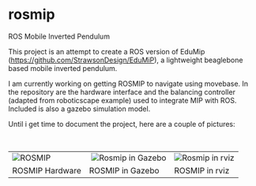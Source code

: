 # rosmip
ROS Mobile Inverted Pendulum

This project is an attempt to create a ROS version of EduMip (https://github.com/StrawsonDesign/EduMiP), a lightweight beaglebone based mobile inverted pendulum.

I am currently working on getting ROSMIP to navigate using movebase. In the repository are the hardware interface and the balancing controller (adapted from roboticscape example) used to integrate MIP with ROS. Included is also a gazebo simulation model.

Until i get time to document the project, here are a couple of pictures:

<table>
  <tr>
  <td>
  <!--<img src="https://lh6.googleusercontent.com/DSEkQQiF0ypbTMQ7l5DrfpPLy2A4iirdhgKhLdmJ5v4Sb4Gr642pNe3WT934QLtm2h1JE3UVCw6S0bl6Y7Dc6QRR661DffLWgbTWvfaUr9jKF8p85dtRxuecCK9L6kRa0AnjA4cJ" alt="ROSMIP">-->
  
  <img src="https://lh3.googleusercontent.com/ojdLWzGg4OlEdW_GGai2b5M78x69r1Jr67Ac8sshQ6FOIVIj39bP5_IDQo6y7e8oJ4V0nF7Z_EXtg81voRG5y7bd6-dhk4Kq_tYacEXYx6jR_P5Kw-T3kx8H5xReItsqKE4OKsZ6h5XWLETG8-p8sBHcxdZNpsqWB4SRtLnGTzxXXp8bnyqL102RjNhj6fr457N-lLE11GI8ifCfZjNaw9d8yB2iuq9U5GFo56VzkEJrpQJkrVKnBG2oAXVV6nPQzgKNnoF_CaRQ5k1FPNYupcKYFtn47eQOoXZRXAzzYNgNFoBTmDUg9581iWnOYTpRLKa1_2IKlO-4RImS80X0Ne2svcV1IzTEdyVdyxApdu8usttFIzh83P-u2l2z2DRlJjbrxKkD-M1k1eaH5zwoMt6VH7Ui59JyYUQVc8Qm0MP-e4_6wsyjMPyaz0eI2k1H60sRG_eWSd_33Hlrjtrh8LoF4jliopmJdukHarJJyumb-CiOsUJ39dfyke8Y5Bky-JnPnKk5KwUpf9idDpVQidJhsm9IhGwlyGA4NkbwMWzcFa-aR4UATQaVam6utAMiVhdaT9KFxjZR5ZwGWOmsv93PYbqgsXp07luY050c-Kc=w939-h1199-no" alt="ROSMIP">
  
  </td>
   <td>
  <img src="https://lh5.googleusercontent.com/lLsFaULNafq_xSZIHIQDaCgG7rAhe9uWF0cf5RGCBcooUE2UIZ0QqHcDq8Zh8BJPmvsD2PZwMgRDvGhYxY_VR02I9mmkC4ktasUDZbTyqDQm_iTEGx7BmfIj46t2xGfzdgWX_r2f" alt="Rosmip in Gazebo"/>
  
  </td>
  <td>
  <img src="https://lh4.googleusercontent.com/f6W5d5N863J8zcQVsqtcejeghsrM6z3qzT1zjxXYmP8rfHo7yntBpBpu2NSi2f-kCVZwLvHN75lxNmHhsRb7QwUMudNrRu5VhCiJMWxcwAFef1QoXZFLcdLRGtXxyHQZA0oRsH1g" alt="Rosmip in rviz"/>
  
  </td>
  </tr>
  <tr>
  <td>ROSMIP Hardware</td> <td>ROSMIP in Gazebo</td> <td>ROSMIP in rviz</td>
  </tr>
</table>

